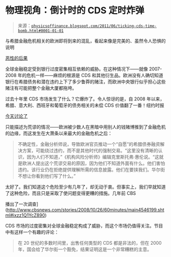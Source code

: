 <!--yml

类别：未分类

日期：2024-05-18 07:07:37

-->

# 物理视角：倒计时的 CDS 定时炸弹

> 来源：[`physicsoffinance.blogspot.com/2011/06/ticking-cds-time-bomb.html#0001-01-01`](http://physicsoffinance.blogspot.com/2011/06/ticking-cds-time-bomb.html#0001-01-01)

与希腊金融危机相关的欧洲即将到来的混乱，看起来像是完美的、虽然令人恐惧的说明

[恶性的后果](http://physicsoffinance.blogspot.com/2011/06/so-quickly-we-forget.html)

全球金融稳定受到银行过度密集相互依赖的威胁。在这种情况下——就像 2007-2008 年的危机一样——麻烦的根源是 CDS 和其他衍生品。欧洲没有人确切知道银行在希腊债务和潜在违约上下了多少鲁莽的赌注，而欧洲中央银行似乎担心这些赌注有可能把整个金融大厦都拖垮。

过去十年里 CDS 市场发生了什么？它爆炸了。令人惊讶的是，自 2008 年以来，希腊、意大利、西班牙和葡萄牙的债务相关的未偿 CDS 价值翻了一番！纽约时报

[今天讨论了](http://www.nytimes.com/2011/06/23/business/global/23swaps.html?hpw)

只能描述为荒谬的情况——欧洲被少数人在黑暗中用别人的钱赌博推到了金融危机的边缘，而这发生在大萧条以来最大的金融危机之后：

> 不确定性，金融分析师说，导致欧洲官员推动一个“自愿”的希腊债券融资解决方案，可能绕过违约，而不是其他时代的强制交易。“这里没有清晰的认识，因为人们不知道，”《机构风险分析师》编辑克里斯托弗·惠伦说。“这就是欧洲人提出这个荒谬交易的原因，因为他们不知道外面有什么。他们害怕违约。该行业仍在拒绝提供理解所需的信息披露。他们在要挟我们。华尔街不想让你看到他们写了什么。”

太好了。我们知道这个危险至少有几年了，却无动于衷。但事实上，我们早就知道了这种危险，而且只是采取了使问题变得更糟的措施。几年前 CBS

播出了一次调查](http://www.cbsnews.com/stories/2008/10/26/60minutes/main4546199.shtml#ixzz1Q1YcZ890)

CDS 市场的过度密集对全球金融稳定构成了威胁，而这个市场仍值得关注。节目中有这样一个有趣的评论：

> 在 20 世纪的多数时间里，出售任何类型的 CDS 都是非法的，但在 2000 年，国会给了华尔街一个豁免，结果证明这是一个非常糟糕的主意。

